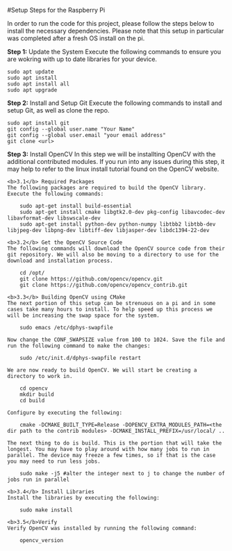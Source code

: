 #Setup Steps for the Raspberry Pi

In order to run the code for this project, please follow the steps below to install the necessary dependencies. Please note that this setup in particular was completed after a fresh OS install on the pi.

<b>Step 1:</b> Update the System
Execute the following commands to ensure you are wokring with up to date libraries for your device.

    sudo apt update
    sudo apt install
    sudo apt install all
    sudo apt upgrade

<b>Step 2:</b> Install and Setup Git
Execute the following commands to install and setup Git, as well as clone the repo.

    sudo apt install git
    git config --global user.name "Your Name"
    git config --global user.email "your email address"
    git clone <url>

<b>Step 3:</b> Install OpenCV
In this step we will be installting OpenCV with the additional contributed modules. If you run into any issues during this step, it may help to refer to the linux install tutorial found on the OpenCV website.

    <b>3.1</b> Required Packages
    The following packages are required to build the OpenCV library. Execute the following commands:

        sudo apt-get install build-essential
		sudo apt-get install cmake libgtk2.0-dev pkg-config libavcodec-dev libavformat-dev libswscale-dev
		sudo apt-get install python-dev python-numpy libtbb2 libtbb-dev libjpeg-dev libpng-dev libtiff-dev libjasper-dev libdc1394-22-dev

    <b>3.2</b> Get the OpenCV Source Code
	The following commands will download the OpenCV source code from their git repository. We will also be moving to a directory to use for the download and installation process.

		cd /opt/
		git clone https://github.com/opencv/opencv.git
		git clone https://github.com/opencv/opencv_contrib.git

	<b>3.3</b> Building OpenCV using CMake
	The next portion of this setup can be strenuous on a pi and in some cases take many hours to install. To help speed up this process we will be increasing the swap space for the system.

		sudo emacs /etc/dphys-swapfile

	Now change the CONF_SWAPSIZE value from 100 to 1024. Save the file and run the following command to make the changes:

		sudo /etc/init.d/dphys-swapfile restart

	We are now ready to build OpenCV. We will start be creating a directory to work in.

		cd opencv
		mkdir build
		cd build

	Configure by executing the following:

		cmake -DCMAKE_BUILT_TYPE=Release -DOPENCV_EXTRA_MODULES_PATH=<the dir path to the contrib modules> -DCMAKE_INSTALL_PREFIX=/usr/local/ ..

	The next thing to do is build. This is the portion that will take the longest. You may have to play around with how many jobs to run in parallel. The device may freeze a few times, so if that is the case you may need to run less jobs.

		sudo make -j5 #alter the integer next to j to change the number of jobs run in parallel

    <b>3.4</b> Install Libraries
	Install the libraries by executing the following:

		sudo make install
    
    <b>3.5</b>Verify
    Verify OpenCV was installed by running the following command:

        opencv_version